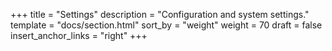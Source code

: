 +++
title = "Settings"
description = "Configuration and system settings."
template = "docs/section.html"
sort_by = "weight"
weight = 70
draft = false
insert_anchor_links = "right"
+++
